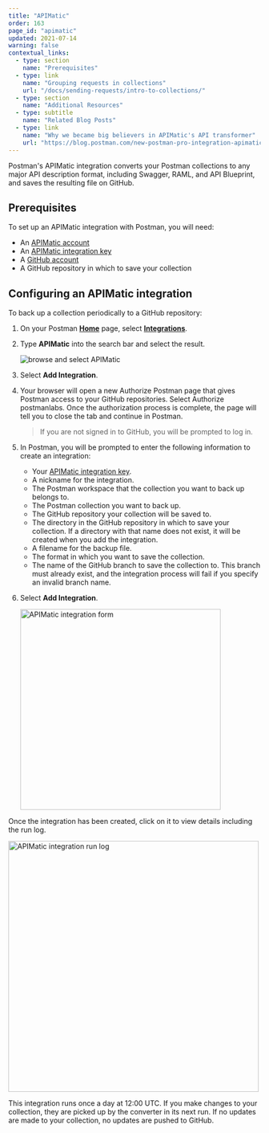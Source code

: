 ```yaml
---
title: "APIMatic"
order: 163
page_id: "apimatic"
updated: 2021-07-14
warning: false
contextual_links:
  - type: section
    name: "Prerequisites"
  - type: link
    name: "Grouping requests in collections"
    url: "/docs/sending-requests/intro-to-collections/"
  - type: section
    name: "Additional Resources"
  - type: subtitle
    name: "Related Blog Posts"
  - type: link
    name: "Why we became big believers in APIMatic's API transformer"
    url: "https://blog.postman.com/new-postman-pro-integration-apimatics-api-transformer/"
---
```


Postman's APIMatic integration converts your Postman collections to any major API description format, including Swagger, RAML, and API Blueprint, and saves the resulting file on GitHub.

## Prerequisites

To set up an APIMatic integration with Postman, you will need:

* An [APIMatic account](https://www.apimatic.io/account/register)
* An [APIMatic integration key](https://docs.apimatic.io/manage-apis/get-api-keys/)
* A [GitHub account](https://github.com/)
* A GitHub repository in which to save your collection

## Configuring an APIMatic integration

To back up a collection periodically to a GitHub repository:

1. On your Postman **[Home](https://go.postman.co/home)** page, select **[Integrations](https://go.postman.co/integrations)**.
1. Type **APIMatic** into the search bar and select the result.

    ![browse and select APIMatic](https://assets.postman.com/postman-docs/apimatic-browse-all.jpg)

1. Select **Add Integration**.
1. Your browser will open a new Authorize Postman page that gives Postman access to your GitHub repositories. Select Authorize postmanlabs. Once the authorization process is complete, the page will tell you to close the tab and continue in Postman.

    > If you are not signed in to GitHub, you will be prompted to log in.

1. In Postman, you will be prompted to enter the following information to create an integration:
    * Your [APIMatic integration key](https://docs.apimatic.io/manage-apis/get-api-keys/).
    * A nickname for the integration.
    * The Postman workspace that the collection you want to back up belongs to.
    * The Postman collection you want to back up.
    * The GitHub repository your collection will be saved to.
    * The directory in the GitHub repository in which to save your collection. If a directory with that name does not exist, it will be created when you add the integration.
    * A filename for the backup file.
    * The format in which you want to save the collection.
    * The name of the GitHub branch to save the collection to. This branch must already exist, and the integration process will fail if you specify an invalid branch name.
1. Select **Add Integration**.

    <img alt="APIMatic integration form" src="https://assets.postman.com/postman-docs/apimatic-save-config-v9.jpg" width="400px"/>

Once the integration has been created, click on it to view details including the run log.

<img alt="APIMatic integration run log" src="https://assets.postman.com/postman-docs/apimatic-run-log-v9.jpg" width="500px"/>

This integration runs once a day at 12:00 UTC. If you make changes to your collection, they are picked up by the converter in its next run. If no updates are made to your collection, no updates are pushed to GitHub.

